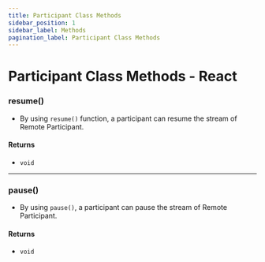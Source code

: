 ```yaml
---
title: Participant Class Methods
sidebar_position: 1
sidebar_label: Methods
pagination_label: Participant Class Methods
---
```


# Participant Class Methods - React

<div class="sdk-api-ref-only-h4">

### resume()

- By using `resume()` function, a participant can resume the stream of Remote Participant.

#### Returns

- `void`

---

### pause()

- By using `pause()`, a participant can pause the stream of Remote Participant.

#### Returns

- `void`

</div>
